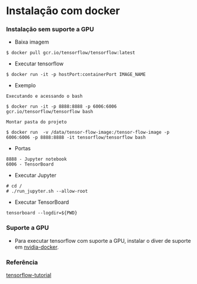 # Instalação com docker


### Instalação sem suporte a GPU

- Baixa imagem
```
$ docker pull gcr.io/tensorflow/tensorflow:latest
``` 

- Executar tensorflow 
```
$ docker run -it -p hostPort:containerPort IMAGE_NAME
```

- Exemplo 
```
Executando e acessando o bash

$ docker run -it -p 8888:8888 -p 6006:6006 gcr.io/tensorflow/tensorflow bash

Montar pasta do projeto

$ docker run  -v /data/tensor-flow-image:/tensor-flow-image -p 6006:6006 -p 8888:8888 -it tensorflow/tensorflow bash

```

- Portas
```
8888 - Jupyter notebook
6006 - TensorBoard
```

- Executar Jupyter
```
# cd /
# ./run_jupyter.sh --allow-root 
```

- Executar TensorBoard
```
tensorboard --logdir=${PWD}
```

### Suporte a GPU
- Para executar tensorflow com suporte a GPU, instalar o diver de suporte em [nvidia-docker](https://github.com/NVIDIA/nvidia-docker).



### Referência

[tensorflow-tutorial](https://github.com/martinwicke/tensorflow-tutorial) 